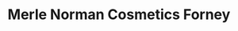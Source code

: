 ---
title: "Merle Norman Cosmetics Forney"
url: /forney/merle-norman-cosmetics-forney/
shop: Allgemein
---